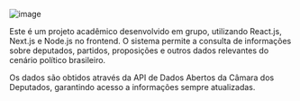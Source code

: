 ![image](https://github.com/user-attachments/assets/143a49d9-c158-4139-84cf-b4592c275a4d)


Este é um projeto acadêmico desenvolvido em grupo, utilizando React.js, Next.js e Node.js no frontend. O sistema permite a consulta de informações sobre deputados, partidos, proposições e outros dados relevantes do cenário político brasileiro.

Os dados são obtidos através da API de Dados Abertos da Câmara dos Deputados, garantindo acesso a informações sempre atualizadas.
